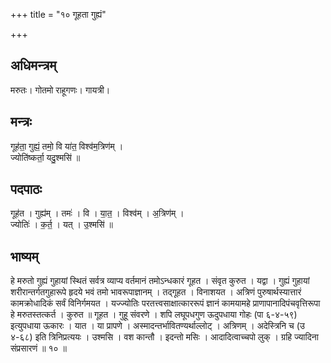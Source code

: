 +++
title = "१० गूहता गुह्यं"

+++
## अधिमन्त्रम्
मरुतः। गोतमो राहूगणः। गायत्री।

## मन्त्रः
गूह॑ता॒ गुह्यं॒ तमो॒ वि या॑त॒ विश्व॑म॒त्रिण॑म् ।  
ज्योति॑ष्कर्ता॒ यदु॒श्मसि॑ ॥

## पदपाठः
गूह॑त । गुह्य॑म् । तमः॑ । वि । या॒त॒ । विश्व॑म् । अ॒त्रिण॑म् ।  
ज्योतिः॑ । क॒र्त॒ । यत् । उ॒श्मसि॑ ॥

## भाष्यम्
हे मरुतो गुह्यं गुहायां स्थितं सर्वत्र व्याप्य वर्तमानं तमोऽन्धकारं गूहत । संवृत कुरुत । यद्वा । गुह्यं गुहायां शरीरान्तर्गतगुहारूपे हृदये भवं तमो भावरूपाज्ञानम् । तद्गूहत । विनाशयत । अत्रिणं पुरुषार्थस्यात्तारं कामक्रोधादिकं सर्वं विनिर्गमयत । यज्ज्योतिः परतत्त्वसाक्षात्काररूपं ज्ञानं कामयामहे प्राणापानादिपंचवृत्तिरूपा हे मरुतस्तत्कर्त । कुरुत ॥ गूहत । गुहू संवरणे । शपि लघूपधगुण ऊदुपधाया गोहः (पा ६-४-५९) इत्युपधाया ऊकारः । यात । या प्रापणे । अस्मादन्तर्भावितण्यर्थाल्लोट् । अत्रिणम् । अदेस्त्रिनि च (उ ४-६८) इति त्रिनिप्रत्ययः । उश्मसि । वश कान्तौ । इदन्तो मसिः । आदादित्वाच्चपो लुक् । ग्रहि ज्यादिना संप्रसारणं ॥ १० ॥